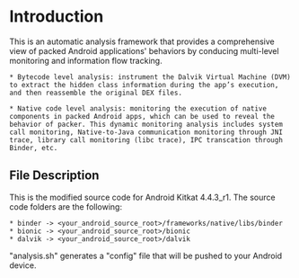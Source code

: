 # Introduction
This is an automatic analysis framework that provides a comprehensive view of packed Android applications' behaviors by conducing multi-level monitoring and information flow tracking. 

```
* Bytecode level analysis: instrument the Dalvik Virtual Machine (DVM) to extract the hidden class information during the app’s execution, and then reassemble the original DEX files.

* Native code level analysis: monitoring the execution of native components in packed Android apps, which can be used to reveal the behavior of packer. This dynamic monitoring analysis includes system call monitoring, Native-to-Java communication monitoring through JNI trace, library call monitoring (libc trace), IPC transcation through Binder, etc.
```

## File Description

This is the modified source code for Android Kitkat 4.4.3_r1. The source code folders are the following:

```
* binder -> <your_android_source_root>/frameworks/native/libs/binder
* bionic -> <your_android_source_root>/bionic
* dalvik -> <your_android_source_root>/dalvik
```

"analysis.sh" generates a "config" file that will be pushed to your Android device.

